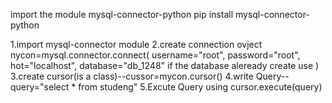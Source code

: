 import the module mysql-connector-python
pip install mysql-connector-python

1.import mysql-connector module
2.create connection ovject
    nycon=mysql.connector.connect(
        username="root",
        password="root",
        hot="localhost",
        database="db_1248" if the database aleready create use 
    )
3.create cursor(is a class)--cussor=mycon.cursor()
4.write Query--query="select * from studeng"
5.Excute Query using cursor.execute(query)